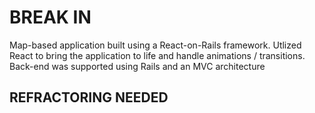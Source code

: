 # BREAK IN

Map-based application built using a React-on-Rails framework. Utlized React to bring the application to life and handle animations / transitions. Back-end was supported using Rails and an MVC architecture

## REFRACTORING NEEDED
